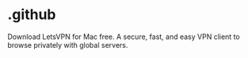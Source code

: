 # .github
Download LetsVPN for Mac free. A secure, fast, and easy VPN client to browse privately with global servers.
